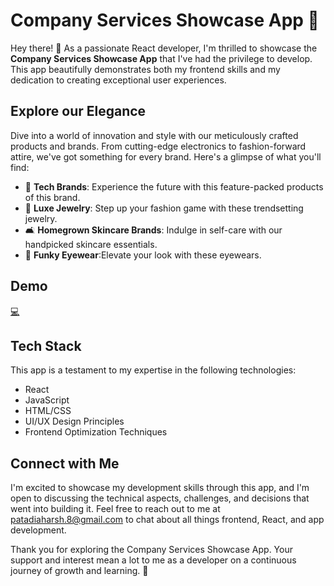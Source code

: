 # Company Services Showcase App 🚀

Hey there! 👋 As a passionate React developer, I'm thrilled to showcase the **Company Services Showcase App** that I've had the privilege to develop. This app beautifully demonstrates both my frontend skills and my dedication to creating exceptional user experiences.

## Explore our Elegance

Dive into a world of innovation and style with our meticulously crafted products and brands. From cutting-edge electronics to fashion-forward attire, we've got something for every brand. Here's a glimpse of what you'll find:

- 📱 **Tech Brands**: Experience the future with this feature-packed products of this brand.
- 👟 **Luxe Jewelry**: Step up your fashion game with these trendsetting jewelry.
- 🛋️ **Homegrown Skincare Brands**: Indulge in self-care with our handpicked skincare essentials.
- 💆 **Funky Eyewear**:Elevate your look with these eyewears. 

## Demo

[💻](https://oh-studio-mu.vercel.app)

## Tech Stack

This app is a testament to my expertise in the following technologies:

- React
- JavaScript
- HTML/CSS
- UI/UX Design Principles
- Frontend Optimization Techniques

## Connect with Me

I'm excited to showcase my development skills through this app, and I'm open to discussing the technical aspects, challenges, and decisions that went into building it. Feel free to reach out to me at patadiaharsh.8@gmail.com to chat about all things frontend, React, and app development.

Thank you for exploring the Company Services Showcase App. Your support and interest mean a lot to me as a developer on a continuous journey of growth and learning. 🙌
